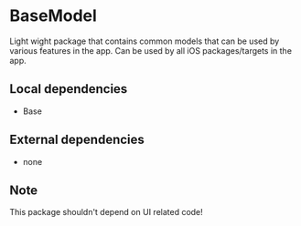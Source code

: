 # BaseModel

Light wight package that contains common models that can be used by various features in the app. 
Can be used by all iOS packages/targets in the app.

## Local dependencies

 - Base

## External dependencies

- none

## Note

This package shouldn't depend on UI related code!
